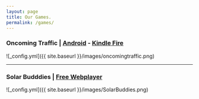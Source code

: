 ```yaml
---
layout: page
title: Our Games.
permalink: /games/
---
```


### Oncoming Traffic | [Android](https://play.google.com/store/apps/details?id=com.bunkeyinteractive.ot) - [Kindle Fire](http://www.amazon.com/Bunkey-Interactive-Oncoming-Traffic/dp/B00J098PT0)

![_config.yml]({{ site.baseurl }}/images/oncomingtraffic.png)

***

### Solar Budddies | [Free Webplayer](https://8db09e6ccea2f85d30110e456d5bb6e1bfb8ea19.googledrive.com/host/0BxZm4cL-x-qBZEc0aVFBOUxZVVE/Planets.html)

![_config.yml]({{ site.baseurl }}/images/SolarBuddies.png)